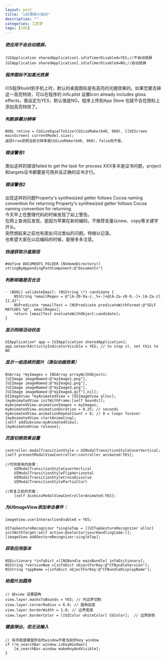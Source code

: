 ```yaml
---
layout: post
title: "iOS零碎小知识"
description: ""
categories: 工匠梦
tags: [iOS]
---
```



##### 使应用不会自动锁屏。  

	[UIApplication sharedApplication].idleTimerDisabled=YES;//不自动锁屏
	[UIApplication sharedApplication].idleTimerDisabled=NO;//自动锁屏

##### 程序图标不加高光效果  

iOS程序build到手机上时，默认的桌面图标是有高亮的光圈效果的。如果您要去掉这一高亮特效，可以在程序的 info.plist 设置Icon already includes gloss effects，值设定为YES，默认值是NO。程序上传到App Store 也就不会在图标上添加高亮特效了。  


##### 判断屏幕分辨率  

	BOOL retina = CGSizeEqualToSize(CGSizeMake(640, 960), [[UIScreen mainScreen] currentMode].size);  
	返回true说明当前分辨率是CGSizeMake(640, 960)，false则不是。  


##### 错误警告1

类似这样的错误failed to get the task for process XXX多半是证书问题，project和targets证书都要是可用并且正确的证书才行。

##### 错误警告2  
出现这样的问题Property's synthesized getter follows Cocoa naming convention for returning Property's synthesized getter follows Cocoa naming convention for returning.  
今天早上在整理代码的时候发现了如上警告。  
在网上查询后发现，是因为苹果在新的编码，不推荐变量以new、copy等关键字开头。  
突然想起来之前也有朋友问过类似的问题。特做以记录。  
也希望大家在以后编码的时候，能够多多注意。  

##### 快速获取沙盒路径  

	#define DOCUMENTS_FOLDER [NSHomeDirectory() stringByAppendingPathComponent:@"Documents"]  

##### 判断邮箱是否合法  

	- (BOOL) validateEmail: (NSString \*) candidate {
		NSString *emailRegex = @"[A-Z0-9a-z._%+-]+@[A-Za-z0-9.-]+.[A-Za-z]{2,4}";
		NSPredicate *emailTest = [NSPredicate predicateWithFormat:@"SELF MATCHES %@", emailRegex];
		return [emailTest evaluateWithObject:candidate];
	}    

##### 显示网络活动状态  

	UIApplication* app = [UIApplication sharedApplication];  
	app.networkActivityIndicatorVisible = YES; // to stop it, set this to NO  


##### 显示一组连续的图片（类似动画效果）  

	NSArray *myImages = [NSArray arrayWithObjects:
	[UIImage imageNamed:@"myImage1.png"],
	[UIImage imageNamed:@"myImage2.png"],
	[UIImage imageNamed:@"myImage3.png"],
	[UIImage imageNamed:@"myImage4.gif"],nil];  
	UIImageView *myAnimatedView = [UIImageView alloc];
	[myAnimatedView initWithFrame:[self bounds]];  
	myAnimatedView.animationImages = myImages;  
	myAnimatedView.animationDuration = 0.25; // seconds  
	myAnimatedView.animationRepeatCount = 0; // 0 = loops forever  
	[myAnimatedView startAnimating];  
	[self addSubview:myAnimatedView];  
	[myAnimatedView release];  

##### 页面切换效果设置

	controller.modalTransitionStyle = UIModalTransitionStyleCoverVertical;
	[self presentModalViewController:controller animated:YES];

	//可供使用的效果：  	
		UIModalTransitionStyleCoverVertical
		UIModalTransitionStyleFlipHorizontal
		UIModalTransitionStyleCrossDissolve
		UIModalTransitionStylePartialCurl

	//恢复之前的页面：  
		[self dismissModalViewControllerAnimated:YES];


##### 为UIImageView添加单击事件：  

	imageView.userInteractionEnabled = YES;  

	UITapGestureRecognizer *singleTap = [[UITapGestureRecognizer alloc] initWithTarget:self action:@selector(yourHandlingCode:)];
	[imageView addGestureRecognizer:singleTap];  

##### 获取应用版本  

	NSDictionary *infoDict =[[NSBundle mainBundle] infoDictionary];  
	NSString *versionNum =[infoDict objectForKey:@"CFBundleVersion"];  
	NSString *appName =[infoDict objectForKey:@"CFBundleDisplayName"];    

##### 给图片加圆角

	// 给view 设置圆角
    view.layer.masksToBounds = YES; // 内边界切割
    view.layer.cornerRadius = 6.0; // 圆角弧度
    view.layer.borderWidth = 1.0; // 边界宽度
    view.layer.borderColor = [[UIColor whiteColor] CGColor];  // 边界颜色

##### 键盘弹出，但无法输入
	// 有可能是键盘所在的window不是当前的key window
	if (!m_searchBar.window.isKeyWindow){
        [m_searchBar.window makeKeyAndVisible];
    }
